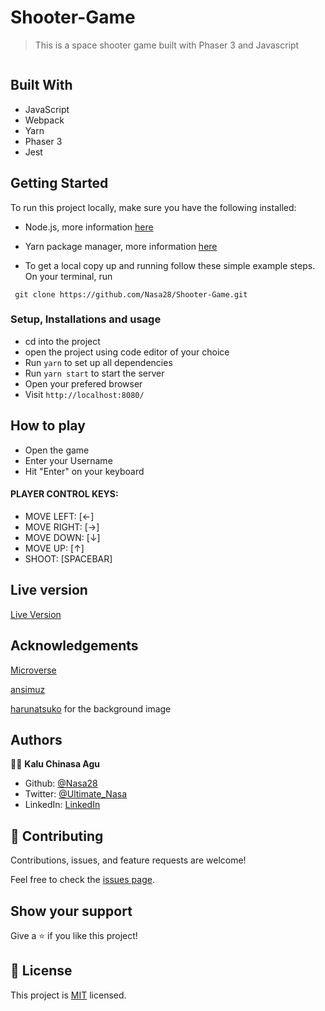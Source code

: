 # Shooter-Game

> This is a space shooter game built with Phaser 3 and Javascript 

![]()

## Built With

- JavaScript
- Webpack
- Yarn
- Phaser 3
- Jest

## Getting Started

To run this project locally, make sure you have the following installed:

- Node.js, more information [here](https://nodejs.org/en/)
- Yarn package manager, more information [here](https://yarnpkg.com/)

- To get a local copy up and running follow these simple example steps.
On your terminal, run 
```
 git clone https://github.com/Nasa28/Shooter-Game.git

```

### Setup, Installations and usage

- cd into the project
- open the project using code editor of your choice
- Run `yarn` to set up all dependencies
- Run `yarn start` to start the server
- Open your prefered browser
- Visit `http://localhost:8080/`


## How to play
- Open the game
- Enter your Username
- Hit "Enter" on your keyboard

#### PLAYER CONTROL KEYS:
 * MOVE LEFT: [←]
 * MOVE RIGHT: [→]
 * MOVE DOWN: [↓]
 * MOVE UP: [↑]
 * SHOOT: [SPACEBAR]


## Live version

 [Live Version]()



## Acknowledgements

[Microverse](https://www.microverse.org/)

[ansimuz](https://opengameart.org/content/space-ship-shooter-pixel-art-assets)

[harunatsuko](https://opengameart.org/content/toy-space-background) for the background image

## Authors

👨‍💻 **Kalu Chinasa Agu**

- Github: [@Nasa28](https://github.com/Nasa28)
-  Twitter: [@Ultimate_Nasa](https://twitter.com/Ultimate_Nasa)
- LinkedIn: [LinkedIn](https://www.linkedin.com/in/kalu-chinasa-agu-a15080103/)

## 🤝 Contributing

Contributions, issues, and feature requests are welcome!

Feel free to check the [issues page](https://github.com/Nasa28/Shooter-Game/issues).

## Show your support

Give a ⭐️ if you like this project!

## 📝 License

This project is [MIT](LICENSE) licensed.

